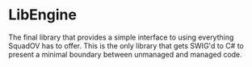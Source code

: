 # LibEngine

The final library that provides a simple interface to using everything SquadOV has to offer.
This is the only library that gets SWIG'd to C# to present a minimal boundary between unmanaged and managed code.
